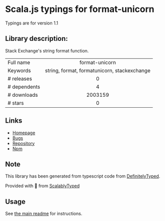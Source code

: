 
# Scala.js typings for format-unicorn

Typings are for version 1.1

## Library description:
Stack Exchange's string format function.

|                    |                 |
| ------------------ | :-------------: |
| Full name          | format-unicorn |
| Keywords           | string, format, formatunicorn, stackexchange |
| # releases         | 0 |
| # dependents       | 4 |
| # downloads        | 2003159 |
| # stars            | 0 |

## Links
- [Homepage](https://github.com/tallesl/node-format-unicorn#readme)
- [Bugs](https://github.com/tallesl/node-format-unicorn/issues)
- [Repository](https://github.com/tallesl/node-format-unicorn)
- [Npm](https://www.npmjs.com/package/format-unicorn)
    


## Note
This library has been generated from typescript code from [DefinitelyTyped](https://definitelytyped.org).

Provided with :purple_heart: from [ScalablyTyped](https://github.com/oyvindberg/ScalablyTyped)

## Usage
See [the main readme](../../readme.md) for instructions.


